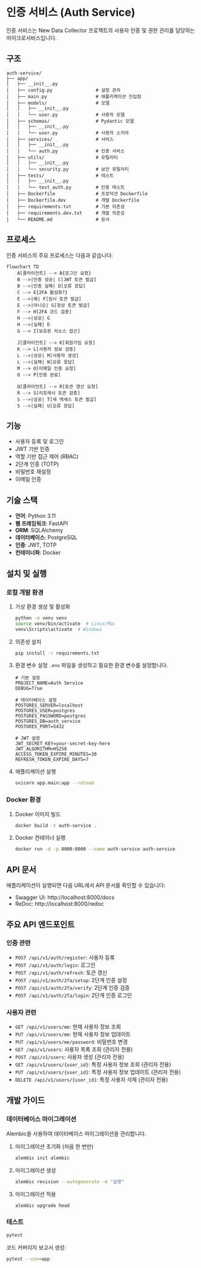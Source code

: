 # 인증 서비스 (Auth Service)

인증 서비스는 New Data Collector 프로젝트의 사용자 인증 및 권한 관리를 담당하는 마이크로서비스입니다.

## 구조

```text
auth-service/
├── app/
│   ├── __init__.py
│   ├── config.py                # 설정 관리
│   ├── main.py                  # 애플리케이션 진입점
│   ├── models/                  # 모델
│   │   ├── __init__.py
│   │   └── user.py              # 사용자 모델
│   ├── schemas/                 # Pydantic 모델
│   │   ├── __init__.py
│   │   └── user.py              # 사용자 스키마
│   ├── services/                # 서비스
│   │   ├── __init__.py
│   │   └── auth.py              # 인증 서비스
│   ├── utils/                   # 유틸리티
│   │   ├── __init__.py
│   │   └── security.py          # 보안 유틸리티
│   ├── tests/                   # 테스트   
│   │   ├── __init__.py
│   │   └── test_auth.py         # 인증 테스트
│   ├── Dockerfile               # 프로덕션 Dockerfile
│   ├── Dockerfile.dev           # 개발 Dockerfile
│   ├── requirements.txt         # 기본 의존성
│   ├── requirements.dev.txt     # 개발 의존성
│   └── README.md                # 문서  
```

## 프로세스

인증 서비스의 주요 프로세스는 다음과 같습니다:

```mermaid
flowchart TD
    A[클라이언트] --> B{로그인 요청}
    B -->|인증 성공| C[JWT 토큰 발급]
    B -->|인증 실패| D[오류 응답]
    C --> E{2FA 활성화?}
    E -->|예| F[임시 토큰 발급]
    E -->|아니오| G[정상 토큰 발급]
    F --> H[2FA 코드 검증]
    H -->|성공| G
    H -->|실패| D
    G --> I[보호된 리소스 접근]
    
    J[클라이언트] --> K[회원가입 요청]
    K --> L[사용자 정보 검증]
    L -->|성공| M[사용자 생성]
    L -->|실패| N[오류 응답]
    M --> O[이메일 인증 요청]
    O --> P[인증 완료]
    
    Q[클라이언트] --> R[토큰 갱신 요청]
    R --> S[리프레시 토큰 검증]
    S -->|성공| T[새 액세스 토큰 발급]
    S -->|실패| U[오류 응답]
```

## 기능

- 사용자 등록 및 로그인
- JWT 기반 인증
- 역할 기반 접근 제어 (RBAC)
- 2단계 인증 (TOTP)
- 비밀번호 재설정
- 이메일 인증

## 기술 스택

- **언어**: Python 3.11
- **웹 프레임워크**: FastAPI
- **ORM**: SQLAlchemy
- **데이터베이스**: PostgreSQL
- **인증**: JWT, TOTP
- **컨테이너화**: Docker

## 설치 및 실행

### 로컬 개발 환경

1. 가상 환경 생성 및 활성화
   ```bash
   python -m venv venv
   source venv/bin/activate  # Linux/Mac
   venv\Scripts\activate  # Windows
   ```

2. 의존성 설치
   ```bash
   pip install -r requirements.txt
   ```

3. 환경 변수 설정
   `.env` 파일을 생성하고 필요한 환경 변수를 설정합니다.
   ```
   # 기본 설정
   PROJECT_NAME=Auth Service
   DEBUG=True
   
   # 데이터베이스 설정
   POSTGRES_SERVER=localhost
   POSTGRES_USER=postgres
   POSTGRES_PASSWORD=postgres
   POSTGRES_DB=auth_service
   POSTGRES_PORT=5432
   
   # JWT 설정
   JWT_SECRET_KEY=your-secret-key-here
   JWT_ALGORITHM=HS256
   ACCESS_TOKEN_EXPIRE_MINUTES=30
   REFRESH_TOKEN_EXPIRE_DAYS=7
   ```

4. 애플리케이션 실행
   ```bash
   uvicorn app.main:app --reload
   ```

### Docker 환경

1. Docker 이미지 빌드
   ```bash
   docker build -t auth-service .
   ```

2. Docker 컨테이너 실행
   ```bash
   docker run -d -p 8000:8000 --name auth-service auth-service
   ```

## API 문서

애플리케이션이 실행되면 다음 URL에서 API 문서를 확인할 수 있습니다:

- Swagger UI: http://localhost:8000/docs
- ReDoc: http://localhost:8000/redoc

## 주요 API 엔드포인트

### 인증 관련

- `POST /api/v1/auth/register`: 사용자 등록
- `POST /api/v1/auth/login`: 로그인
- `POST /api/v1/auth/refresh`: 토큰 갱신
- `POST /api/v1/auth/2fa/setup`: 2단계 인증 설정
- `POST /api/v1/auth/2fa/verify`: 2단계 인증 검증
- `POST /api/v1/auth/2fa/login`: 2단계 인증 로그인

### 사용자 관련

- `GET /api/v1/users/me`: 현재 사용자 정보 조회
- `PUT /api/v1/users/me`: 현재 사용자 정보 업데이트
- `PUT /api/v1/users/me/password`: 비밀번호 변경
- `GET /api/v1/users`: 사용자 목록 조회 (관리자 전용)
- `POST /api/v1/users`: 사용자 생성 (관리자 전용)
- `GET /api/v1/users/{user_id}`: 특정 사용자 정보 조회 (관리자 전용)
- `PUT /api/v1/users/{user_id}`: 특정 사용자 정보 업데이트 (관리자 전용)
- `DELETE /api/v1/users/{user_id}`: 특정 사용자 삭제 (관리자 전용)

## 개발 가이드

### 데이터베이스 마이그레이션

Alembic을 사용하여 데이터베이스 마이그레이션을 관리합니다.

1. 마이그레이션 초기화 (처음 한 번만)
   ```bash
   alembic init alembic
   ```

2. 마이그레이션 생성
   ```bash
   alembic revision --autogenerate -m "설명"
   ```

3. 마이그레이션 적용
   ```bash
   alembic upgrade head
   ```

### 테스트

```bash
pytest
```

코드 커버리지 보고서 생성:
```bash
pytest --cov=app
``` 